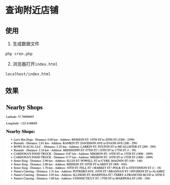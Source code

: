 # 查询附近店铺
## 使用
1. 生成数据文件
```
php cron.php
```
2. 浏览器打开`index.html`
```
localhost/index.html
```
## 效果
![图片名称](pic.png)
